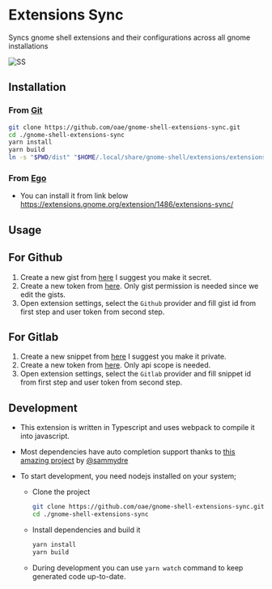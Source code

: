 # Extensions Sync

Syncs gnome shell extensions and their configurations across all gnome installations

![SS](https://i.imgur.com/XfXOQCB.png)

## Installation

### From [Git](https://github.com/oae/gnome-shell-extensions-sync)

```bash
git clone https://github.com/oae/gnome-shell-extensions-sync.git
cd ./gnome-shell-extensions-sync
yarn install
yarn build
ln -s "$PWD/dist" "$HOME/.local/share/gnome-shell/extensions/extensions-sync@elhan.io"
```

### From [Ego](extensions.gnome.org)

- You can install it from link below
  https://extensions.gnome.org/extension/1486/extensions-sync/

## Usage

## For Github

1. Create a new gist from [here](https://gist.github.com/) I suggest you make it secret.
2. Create a new token from [here](https://github.com/settings/tokens/new). Only gist permission is needed since we edit the gists.
3. Open extension settings, select the `Github` provider and fill gist id from first step and user token from second step.

## For Gitlab

1. Create a new snippet from [here](https://gitlab.com/snippets/new) I suggest you make it private.
2. Create a new token from [here](https://gitlab.com/profile/personal_access_tokens). Only api scope is needed.
3. Open extension settings, select the `Gitlab` provider and fill snippet id from first step and user token from second step.

## Development

- This extension is written in Typescript and uses webpack to compile it into javascript.
- Most dependencies have auto completion support thanks to [this amazing project](https://github.com/sammydre/ts-for-gjs) by [@sammydre](https://github.com/sammydre)
- To start development, you need nodejs installed on your system;

  - Clone the project

    ```sh
    git clone https://github.com/oae/gnome-shell-extensions-sync.git
    cd ./gnome-shell-extensions-sync
    ```

  - Install dependencies and build it

    ```sh
    yarn install
    yarn build
    ```

  - During development you can use `yarn watch` command to keep generated code up-to-date.
